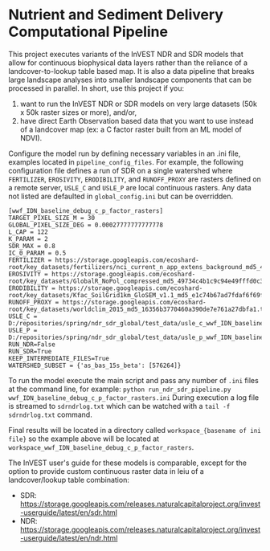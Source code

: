 Nutrient and Sediment Delivery Computational Pipeline
=====================================================

This project executes variants of the InVEST NDR and SDR models that allow for continuous biophysical data layers rather than the reliance of a landcover-to-lookup table based map. It is also a data pipeline that breaks large landscape analyses into smaller landscape components that can be processed in parallel. In short, use this project if you:

1) want to run the InVEST NDR or SDR models on very large datasets (50k x 50k raster sizes or more), and/or,
2) have direct Earth Observation based data that you want to use instead of a landcover map (ex: a C factor raster built from an ML model of NDVI).

Configure the model run by defining necessary variables in an .ini file, examples located in ``pipeline_config_files``. For example, the following configuration file defines a run of SDR on a single watershed where ``FERTILIZER``, ``EROSIVITY``, ``ERODIBILITY``, and ``RUNOFF_PROXY`` are rasters defined on a remote server, ``USLE_C`` and ``USLE_P`` are local continuous rasters. Any data not listed are defaulted in ``global_config.ini`` but can be overridden.

    [wwf_IDN_baseline_debug_c_p_factor_rasters]
    TARGET_PIXEL_SIZE_M = 30
    GLOBAL_PIXEL_SIZE_DEG = 0.00027777777777778
    L_CAP = 122
    K_PARAM = 2
    SDR_MAX = 0.8
    IC_0_PARAM = 0.5
    FERTILIZER = https://storage.googleapis.com/ecoshard-root/key_datasets/fertilizers/nci_current_n_app_extens_background_md5_42b028.tif
    EROSIVITY = https://storage.googleapis.com/ecoshard-root/key_datasets/GlobalR_NoPol_compressed_md5_49734c4b1c9c94e49fffd0c39de9bf0c.tif
    ERODIBILITY = https://storage.googleapis.com/ecoshard-root/key_datasets/Kfac_SoilGrid1km_GloSEM_v1.1_md5_e1c74b67ad7fdaf6f69f1f722a5c7dfb.tif
    RUNOFF_PROXY = https://storage.googleapis.com/ecoshard-root/key_datasets/worldclim_2015_md5_16356b3770460a390de7e761a27dbfa1.tif
    USLE_C = D:/repositories/spring/ndr_sdr_global/test_data/usle_c_wwf_IDN_baseline_debug.tif
    USLE_P = D:/repositories/spring/ndr_sdr_global/test_data/usle_p_wwf_IDN_baseline_debug.tif
    RUN_NDR=False
    RUN_SDR=True
    KEEP_INTERMEDIATE_FILES=True
    WATERSHED_SUBSET = {'as_bas_15s_beta': [576264]}

To run the model execute the main script and pass any number of ``.ini`` files at the command line, for example: ``python run_ndr_sdr_pipeline.py wwf_IDN_baseline_debug_c_p_factor_rasters.ini`` During execution a log file is streamed to ``sdrndrlog.txt`` which can be watched with a ``tail -f sdrndrlog.txt`` command.

Final results will be located in a directory called ``workspace_{basename of ini file}`` so the example above will be located at ``workspace_wwf_IDN_baseline_debug_c_p_factor_rasters``.

The InVEST user's guide for these models is comparable, except for the option to provide custom continuous raster data in leiu of a landcover/lookup table combination:

* SDR: <https://storage.googleapis.com/releases.naturalcapitalproject.org/invest-userguide/latest/en/sdr.html>
* NDR: <https://storage.googleapis.com/releases.naturalcapitalproject.org/invest-userguide/latest/en/ndr.html>
